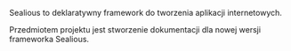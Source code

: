 Sealious to deklaratywny framework do tworzenia aplikacji internetowych.

Przedmiotem projektu jest stworzenie dokumentacji dla nowej wersji frameworka Sealious.
